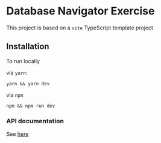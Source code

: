 # Database Navigator Exercise

This project is based on a `vite` TypeScript template project

## Installation

To run locally

via `yarn`:

```
yarn && yarn dev
```

via `npm`

```
npm && npm run dev
```

### API documentation

See [here](./src/api/readme.md)
